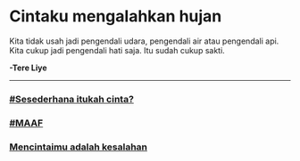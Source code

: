 # Cintaku mengalahkan hujan

Kita tidak usah jadi pengendali udara, pengendali air atau pengendali api. Kita cukup jadi pengendali hati saja.
Itu sudah cukup sakti.

**-Tere Liye**

_______________________________________________________________________________


### [#Sesederhana itukah cinta?](https://itsmecevi.github.io/-Sesederhana-itukah-cinta/)

### [#MAAF](https://itsmecevi.github.io/-MAAF/)

### [Mencintaimu adalah kesalahan](https://github.com/itsmecevi/mencintaimu-adalah-kesalahan/blob/master/README.md)




